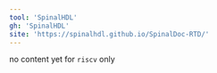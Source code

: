 ```yaml
---
tool: 'SpinalHDL'
gh: 'SpinalHDL'
site: 'https://spinalhdl.github.io/SpinalDoc-RTD/'
---
```


no content yet
for `riscv` only

